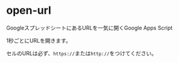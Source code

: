 # open-url

GoogleスプレッドシートにあるURLを一気に開くGoogle Apps Script

1秒ごとにURLを開きます。

セルのURLは必ず、`https://`または`http://`をつけてください。
